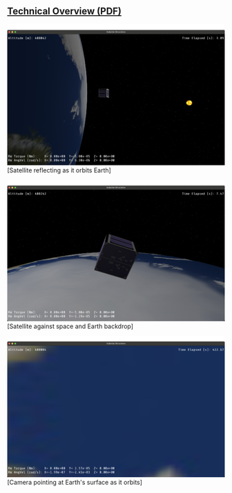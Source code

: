 [Technical Overview (PDF)](./preview/satellite_technical_overview.pdf)
---
![Free View](./preview/free_shot1.png)  
[Satellite reflecting as it orbits Earth]

![Follow View](./preview/follow_shot.png)
[Satellite against space and Earth backdrop]

![Onboard View](./preview/nadir_shot.png)
[Camera pointing at Earth's surface as it orbits]
